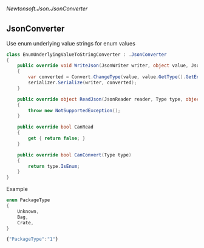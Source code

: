 ###### Newtonsoft.Json.JsonConverter
## JsonConverter

Use enum underlying value strings for enum values
``` csharp
class EnumUnderlyingValueToStringConverter : .JsonConverter
{
    public override void WriteJson(JsonWriter writer, object value, JsonSerializer serializer)
    {
        var converted = Convert.ChangeType(value, value.GetType().GetEnumUnderlyingType()).ToString();
        serializer.Serialize(writer, converted);
    }

    public override object ReadJson(JsonReader reader, Type type, object value, JsonSerializer serializer)
    {
        throw new NotSupportedException();
    }

    public override bool CanRead
    {
        get { return false; }
    }

    public override bool CanConvert(Type type)
    {
        return type.IsEnum;
    }
}
```
Example
``` csharp
enum PackageType
{
    Unknown,
    Bag,
    Crate,
}
```
``` javascript
{"PackageType":"1"}
```
